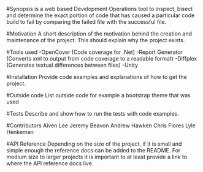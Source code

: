 #Synopsis
 is a web based Development Operations tool to inspect, bisect and determine the exact portion of code that has caused a particular code build to fail by comparing the failed file with the successful file.

#Motivation
A short description of the motivation behind the creation and maintenance of the project. This should explain why the project exists.

#Tools used
-OpenCover (Code coverage for .Net)
-Report Generator (Converts xml to output from code coverage to a readable format)
-Diffplex (Generates textual differences between files)
-Unity

#Installation
Provide code examples and explanations of how to get the project.

#Outside code
List outside code for example a bootstrap theme that was used

#Tests
Describe and show how to run the tests with code examples.

#Contributors
Alven Lee
Jeremy Beavon
Andrew Hawken
Chris Flores
Lyle Henkeman

#API Reference
Depending on the size of the project, if it is small and simple enough the reference docs can be added to the README. For medium size to larger projects it is important to at least provide a link to where the API reference docs live.

